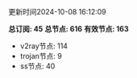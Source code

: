 更新时间2024-10-08 16:12:09

**总订阅: 45**
**总节点: 616**
**有效节点: 163**
- v2ray节点: 114
- trojan节点: 9
- ss节点: 40
